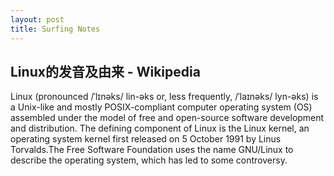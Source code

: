 ```yaml
---
layout: post
title: Surfing Notes
---
```


## Linux的发音及由来 - Wikipedia
Linux (pronounced /ˈlɪnəks/ lin-əks or, less frequently, /ˈlaɪnəks/ lyn-əks) is a Unix-like and mostly POSIX-compliant computer operating system (OS) assembled under the model of free and open-source software development and distribution. The defining component of Linux is the Linux kernel, an operating system kernel first released on 5 October 1991 by Linus Torvalds.The Free Software Foundation uses the name GNU/Linux to describe the operating system, which has led to some controversy.